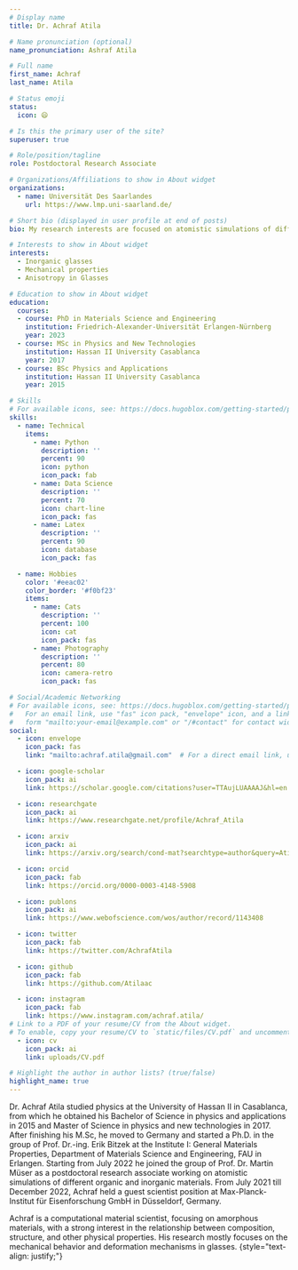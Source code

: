 ```yaml
---
# Display name
title: Dr. Achraf Atila

# Name pronunciation (optional)
name_pronunciation: Ashraf Atila

# Full name
first_name: Achraf
last_name: Atila

# Status emoji
status:
  icon: 😄

# Is this the primary user of the site?
superuser: true

# Role/position/tagline
role: Postdoctoral Research Associate

# Organizations/Affiliations to show in About widget
organizations:
  - name: Universität Des Saarlandes
    url: https://www.lmp.uni-saarland.de/

# Short bio (displayed in user profile at end of posts)
bio: My research interests are focused on atomistic simulations of different properties of materials including but not limited to mechanical properties, bioactivity, thermodynamics, and structure.

# Interests to show in About widget
interests:
  - Inorganic glasses
  - Mechanical properties
  - Anisotropy in Glasses

# Education to show in About widget
education:
  courses:
  - course: PhD in Materials Science and Engineering
    institution: Friedrich-Alexander-Universität Erlangen-Nürnberg
    year: 2023
  - course: MSc in Physics and New Technologies
    institution: Hassan II University Casablanca
    year: 2017
  - course: BSc Physics and Applications
    institution: Hassan II University Casablanca
    year: 2015

# Skills
# For available icons, see: https://docs.hugoblox.com/getting-started/page-builder/#icons
skills:
  - name: Technical
    items:
      - name: Python
        description: ''
        percent: 90
        icon: python
        icon_pack: fab
      - name: Data Science
        description: ''
        percent: 70
        icon: chart-line
        icon_pack: fas
      - name: Latex
        description: ''
        percent: 90
        icon: database
        icon_pack: fas

  - name: Hobbies
    color: '#eeac02'
    color_border: '#f0bf23'
    items:
      - name: Cats
        description: ''
        percent: 100
        icon: cat
        icon_pack: fas
      - name: Photography
        description: ''
        percent: 80
        icon: camera-retro
        icon_pack: fas

# Social/Academic Networking
# For available icons, see: https://docs.hugoblox.com/getting-started/page-builder/#icons
#   For an email link, use "fas" icon pack, "envelope" icon, and a link in the
#   form "mailto:your-email@example.com" or "/#contact" for contact widget.
social:
  - icon: envelope
    icon_pack: fas
    link: "mailto:achraf.atila@gmail.com"  # For a direct email link, use "mailto:test@example.org".

  - icon: google-scholar
    icon_pack: ai
    link: https://scholar.google.com/citations?user=TTAujLUAAAAJ&hl=en

  - icon: researchgate
    icon_pack: ai
    link: https://www.researchgate.net/profile/Achraf_Atila  

  - icon: arxiv
    icon_pack: ai
    link: https://arxiv.org/search/cond-mat?searchtype=author&query=Atila%2C+A

  - icon: orcid
    icon_pack: fab
    link: https://orcid.org/0000-0003-4148-5908

  - icon: publons
    icon_pack: ai
    link: https://www.webofscience.com/wos/author/record/1143408

  - icon: twitter
    icon_pack: fab
    link: https://twitter.com/AchrafAtila

  - icon: github
    icon_pack: fab
    link: https://github.com/Atilaac

  - icon: instagram
    icon_pack: fab
    link: https://www.instagram.com/achraf.atila/
# Link to a PDF of your resume/CV from the About widget.
# To enable, copy your resume/CV to `static/files/CV.pdf` and uncomment the lines below.
  - icon: cv
    icon_pack: ai
    link: uploads/CV.pdf

# Highlight the author in author lists? (true/false)
highlight_name: true
---
```


Dr. Achraf Atila studied physics at the University of Hassan II in Casablanca, from which he obtained his Bachelor of Science in physics and applications in 2015 and Master of Science in physics and new technologies in 2017. After finishing his M.Sc, he moved to Germany and started a Ph.D. in the group of Prof. Dr.-ing. Erik Bitzek at the Institute I: General Materials Properties, Department of Materials Science and Engineering, FAU in Erlangen. Starting from July 2022 he joined the group of Prof. Dr. Martin Müser as a postdoctoral research associate working on atomistic simulations of different organic and inorganic materials. From July 2021 till December 2022, Achraf held a guest scientist position at Max-Planck-Institut für Eisenforschung GmbH in Düsseldorf, Germany.

Achraf is a computational material scientist, focusing on amorphous materials, with a strong interest in the relationship between composition, structure, and other physical properties. His research mostly focuses on the mechanical behavior and deformation mechanisms in glasses.
{style="text-align: justify;"}
